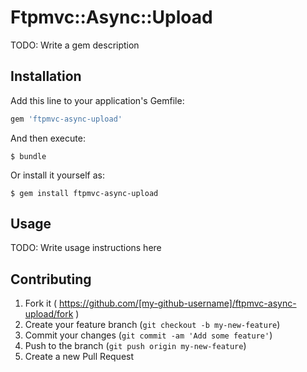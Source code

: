 # Ftpmvc::Async::Upload

TODO: Write a gem description

## Installation

Add this line to your application's Gemfile:

```ruby
gem 'ftpmvc-async-upload'
```

And then execute:

    $ bundle

Or install it yourself as:

    $ gem install ftpmvc-async-upload

## Usage

TODO: Write usage instructions here

## Contributing

1. Fork it ( https://github.com/[my-github-username]/ftpmvc-async-upload/fork )
2. Create your feature branch (`git checkout -b my-new-feature`)
3. Commit your changes (`git commit -am 'Add some feature'`)
4. Push to the branch (`git push origin my-new-feature`)
5. Create a new Pull Request
